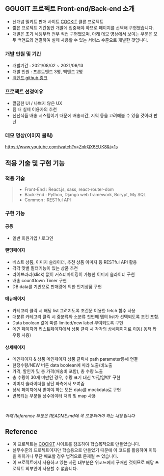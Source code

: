 ## GGUGIT 프로젝트 Front-end/Back-end 소개

- 신개념 밀키트 판매 사이트 [COOKIT](https://www.cjcookit.com/) 클론 프로젝트
- 짧은 프로젝트 기간동안 개발에 집중해야 하므로 페이지를 선택해 구현했습니다.
- 개발은 초기 세팅부터 전부 직접 구현했으며, 아래 데모 영상에서 보이는 부분은 모두 백앤드와 연결하여 실제 사용할 수 있는 서비스 수준으로 개발한 것입니다.

### 개발 인원 및 기간

- 개발기간 : 2021/08/02 ~ 2021/08/13
- 개발 인원 : 프론트엔드 3명, 백엔드 2명
- [백엔드 github 링크](https://github.com/wecode-bootcamp-korea/23-1st-ggugit-backend)

### 프로젝트 선정이유

- 깔끔한 UI / 나쁘지 않은 UX
- 팀 내 실제 이용자의 추천
- 신선식품 배송 시스템이기 때문에 배송시간, 지역 등을 고려해볼 수 있을 것이라 판단

### 데모 영상(이미지 클릭)

https://www.youtube.com/watch?v=ZnIrQX6EUK8&t=1s
<br>

## 적용 기술 및 구현 기능

### 적용 기술

> - Front-End : React.js, sass, react-router-dom
> - Back-End : Python, Django web framework, Bcrypt, My SQL
> - Common : RESTful API

### 구현 기능

#### 공통

- 일반 회원가입 / 로그인

#### 랜딩페이지

- 베스트 상품, 이미지 슬라이더, 추천 상품 이미지 등 RESTful API 활용
- 각각 맛별 필터기능이 있는 상품 추천
- 라이브러리(slick) 없이 커스터마이징이 가능한 이미지 슬라이더 구현
- 배송 countDown Timer 구현
- DB data를 기반으로 판매량에 의한 인기상품 구현

#### 메뉴페이지

- 카테고리 클릭 시 해당 list 그려지도록 조건문 이용한 fetch 함수 사용
- 대분류 카테고리 클릭 시 중분류와 소분류 첫번째 탭의 list가 선택되도록 조건 포함.
- Data boolean 값에 따른 limited/new label 부여되도록 구현
- 메인 페이지와 리스트페이지에서 상품 클릭 시 각각의 상세페이지로 이동( 동적 라우팅 사용)

#### 상세페이지

- 메인페이지 & 상품 메인페이지 상품 클릭시 path parameter통해 연결
- 한정수량/NEW 버튼 data boolean에 따라 노출/비노출
- 가격, 할인가 및 총 가격(배송비 포함), 총 수량 노출
- 총 수량이 30개 미만인 경우, 수량 표기 대신 ‘마감임박!’ 구현
- 이미지 슬라이더를 상단 좌측에서 보여줌
- 상세 페이지에서 받아야 하는 모든 data를 mockdata로 구현
- 반복되는 부분들 상수데이터 처리 및 map 사용

<br>

_아래 Reference 부분은 README.md에 꼭 포함되어야 하는 내용입니다_

## Reference

- 이 프로젝트는 [COOKIT](https://www.cjcookit.com/) 사이트를 참조하여 학습목적으로 만들었습니다.
- 실무수준의 프로젝트이지만 학습용으로 만들었기 때문에 이 코드를 활용하여 이득을 취하거나 무단 배포할 경우 법적으로 문제될 수 있습니다.
- 이 프로젝트에서 사용하고 있는 사진 대부분은 위코드에서 구매한 것이므로 해당 프로젝트 외부인이 사용할 수 없습니다.
